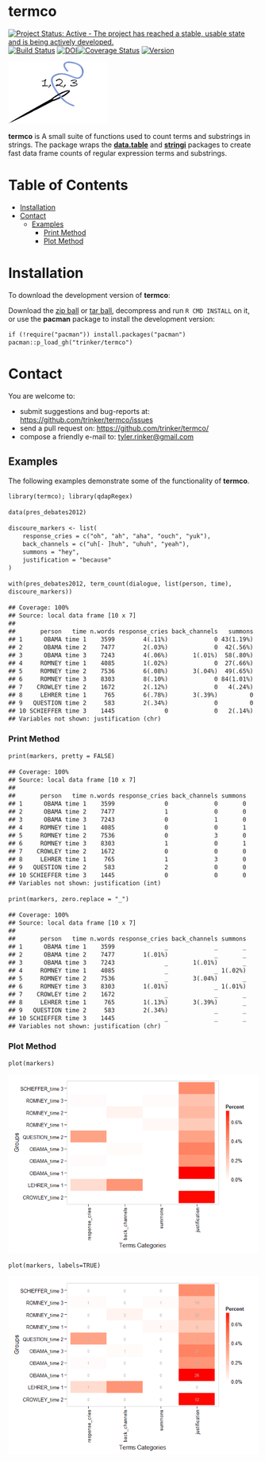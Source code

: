 termco
============


[![Project Status: Active - The project has reached a stable, usable
state and is being actively
developed.](http://www.repostatus.org/badges/0.1.0/active.svg)](http://www.repostatus.org/#active)
[![Build
Status](https://travis-ci.org/trinker/termco.svg?branch=master)](https://travis-ci.org/trinker/termco)
[![DOI](https://zenodo.org/badge/5398/trinker/termco.svg)](https://zenodo.org/badge/latestdoi/5398/trinker/termco)[![Coverage
Status](https://coveralls.io/repos/trinker/termco/badge.svg?branch=master)](https://coveralls.io/r/trinker/termco?branch=master)
<a href="https://img.shields.io/badge/Version-0.1.0-orange.svg"><img src="https://img.shields.io/badge/Version-0.1.0-orange.svg" alt="Version"/></a>
</p>
<img src="inst/termco_logo/r_termco.png" width="200" alt="qdapRegex Logo">

**termco** is A small suite of functions used to count terms and
substrings in strings. The package wraps the
[**data.table**](https://cran.r-project.org/web/packages/data.table/index.html)
and
[**stringi**](https://cran.r-project.org/web/packages/stringi/index.html)
packages to create fast data frame counts of regular expression terms
and substrings.


Table of Contents
============

-   [Installation](#installation)
-   [Contact](#contact)
    -   [Examples](#examples)
        -   [Print Method](#print-method)
        -   [Plot Method](#plot-method)

Installation
============


To download the development version of **termco**:

Download the [zip
ball](https://github.com/trinker/termco/zipball/master) or [tar
ball](https://github.com/trinker/termco/tarball/master), decompress and
run `R CMD INSTALL` on it, or use the **pacman** package to install the
development version:

    if (!require("pacman")) install.packages("pacman")
    pacman::p_load_gh("trinker/termco")

Contact
=======

You are welcome to: 
* submit suggestions and bug-reports at: <https://github.com/trinker/termco/issues> 
* send a pull request on: <https://github.com/trinker/termco/> 
* compose a friendly e-mail to: <tyler.rinker@gmail.com>


Examples
--------

The following examples demonstrate some of the functionality of
**termco**.

    library(termco); library(qdapRegex)

    data(pres_debates2012)

    discoure_markers <- list(
        response_cries = c("oh", "ah", "aha", "ouch", "yuk"),
        back_channels = c("uh[- ]huh", "uhuh", "yeah"),
        summons = "hey",
        justification = "because"
    )

    with(pres_debates2012, term_count(dialogue, list(person, time), discoure_markers))

    ## Coverage: 100% 
    ## Source: local data frame [10 x 7]
    ## 
    ##       person   time n.words response_cries back_channels   summons
    ## 1      OBAMA time 1    3599        4(.11%)             0 43(1.19%)
    ## 2      OBAMA time 2    7477        2(.03%)             0  42(.56%)
    ## 3      OBAMA time 3    7243        4(.06%)       1(.01%)  58(.80%)
    ## 4     ROMNEY time 1    4085        1(.02%)             0  27(.66%)
    ## 5     ROMNEY time 2    7536        6(.08%)       3(.04%)  49(.65%)
    ## 6     ROMNEY time 3    8303        8(.10%)             0 84(1.01%)
    ## 7    CROWLEY time 2    1672        2(.12%)             0   4(.24%)
    ## 8     LEHRER time 1     765        6(.78%)       3(.39%)         0
    ## 9   QUESTION time 2     583        2(.34%)             0         0
    ## 10 SCHIEFFER time 3    1445              0             0   2(.14%)
    ## Variables not shown: justification (chr)

### Print Method

    print(markers, pretty = FALSE)

    ## Coverage: 100% 
    ## Source: local data frame [10 x 7]
    ## 
    ##       person   time n.words response_cries back_channels summons
    ## 1      OBAMA time 1    3599              0             0       0
    ## 2      OBAMA time 2    7477              1             0       0
    ## 3      OBAMA time 3    7243              0             1       0
    ## 4     ROMNEY time 1    4085              0             0       1
    ## 5     ROMNEY time 2    7536              0             3       0
    ## 6     ROMNEY time 3    8303              1             0       1
    ## 7    CROWLEY time 2    1672              0             0       0
    ## 8     LEHRER time 1     765              1             3       0
    ## 9   QUESTION time 2     583              2             0       0
    ## 10 SCHIEFFER time 3    1445              0             0       0
    ## Variables not shown: justification (int)

    print(markers, zero.replace = "_")

    ## Coverage: 100% 
    ## Source: local data frame [10 x 7]
    ## 
    ##       person   time n.words response_cries back_channels summons
    ## 1      OBAMA time 1    3599              _             _       _
    ## 2      OBAMA time 2    7477        1(.01%)             _       _
    ## 3      OBAMA time 3    7243              _       1(.01%)       _
    ## 4     ROMNEY time 1    4085              _             _ 1(.02%)
    ## 5     ROMNEY time 2    7536              _       3(.04%)       _
    ## 6     ROMNEY time 3    8303        1(.01%)             _ 1(.01%)
    ## 7    CROWLEY time 2    1672              _             _       _
    ## 8     LEHRER time 1     765        1(.13%)       3(.39%)       _
    ## 9   QUESTION time 2     583        2(.34%)             _       _
    ## 10 SCHIEFFER time 3    1445              _             _       _
    ## Variables not shown: justification (chr)

### Plot Method

    plot(markers)

![](inst/figure/unnamed-chunk-5-1.png)

    plot(markers, labels=TRUE)

![](inst/figure/unnamed-chunk-5-2.png)